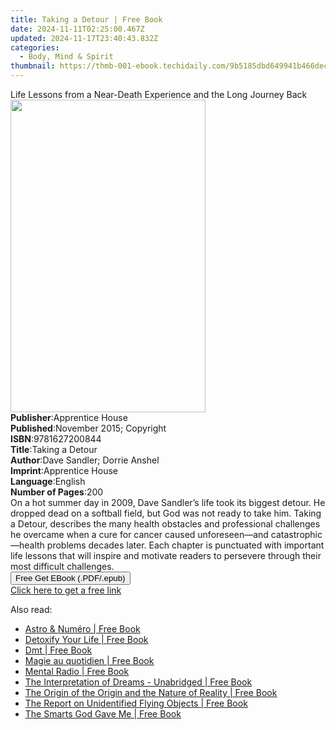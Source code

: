 ```yaml
---
title: Taking a Detour | Free Book
date: 2024-11-11T02:25:00.467Z
updated: 2024-11-17T23:40:43.832Z
categories:
  - Body, Mind & Spirit
thumbnail: https://thmb-001-ebook.techidaily.com/9b5185dbd649941b466decf3310c30eaa78b6c3a5b5682bbda172c255adc2cb0.jpg
---
```

<main id="book-container">
  <div class="flex flex-col">
    <div class="book-brief flex-1 py-6 px-4 sm:p-6 md:py-10 md:px-8">
      <!-- brief-->
      <div class="book-brief-main">
        Life Lessons from a Near-Death Experience and the Long Journey Back
      </div>
    </div>
    <div
      class="book-meta-info flex-1 grid gap-4 col-start-1 col-end-3 row-start-1 sm:mb-6 sm:grid-cols-4 lg:gap-6 lg:col-start-2 lg:row-end-6 lg:row-span-6 lg:mb-0"
    >
      <div
        class="book-meta-info-left place-content-center mt-4 p-4 text-sm leading-6 col-start-2 col-span-2 dark:text-slate-400"
      >
        <img
          class="w-full h-500 object-cover rounded-lg sm:h-255 sm:col-span-2 lg:col-span-full"
          src="https://img-001-ebook.techidaily.com/37819dfb6462f6f2cd93afe98214cdd9e1e4da2c78a8f31ca64beb9e6f74fddb.jpg"
          alt=""
          width="312"
          height="500"
        />
      </div>
      <div
        class="book-meta-info-right mt-2 col-start-1 row-start-2 col-span-3 self-center"
      >
        <!-- meta data  -->
        <div class="flex flex-col px-4 md:px-8">
          <div class="flex-1">
            <strong>Publisher</strong>:<span class="px-2"
              >Apprentice House</span
            >
          </div>
          <div class="flex-1">
            <strong>Published</strong>:<span class="px-2"
              >November 2015; Copyright</span
            >
          </div>
          <div class="flex-1">
            <strong>ISBN</strong>:<span class="px-2">9781627200844</span>
          </div>
          <div class="flex-1">
            <strong>Title</strong>:<span class="px-2">Taking a Detour</span>
          </div>
          <div class="flex-1">
            <strong>Author</strong>:<span class="px-2"
              >Dave Sandler; Dorrie Anshel</span
            >
          </div>
          <div class="flex-1">
            <strong>Imprint</strong>:<span class="px-2">Apprentice House</span>
          </div>
          <div class="flex-1">
            <strong>Language</strong>:<span class="px-2">English</span>
          </div>
          <div class="flex-1">
            <strong>Number of Pages</strong>:<span class="px-2">200</span>
          </div>
        </div>
      </div>
    </div>
    <div class="book-description flex-1 py-6 px-4 sm:p-6 md:py-10 md:px-8">
      <div class="book-description-main">
        <div accordion-content="" id="description">
          On a hot summer day in 2009, Dave Sandler’s life took its biggest
          detour. He dropped dead on a softball field, but God was not ready to
          take him. Taking a Detour, describes the many health obstacles and
          professional challenges he overcame when a cure for cancer caused
          unforeseen—and catastrophic—health problems decades later. Each
          chapter is punctuated with important life lessons that will inspire
          and motivate readers to persevere through their most difficult
          challenges.
        </div>
      </div>
    </div>
    <div class="book-excerpts flex-1 py-6 px-4 sm:p-6 md:py-10 md:px-8"></div>
    <div
      class="book-about-author flex-1 py-6 px-4 sm:p-6 md:py-10 md:px-8"
    ></div>
    <div class="book-free-get flex-1 py-6 px-4 sm:p-6 md:py-10 md:px-8">
      <button
        id="btn-free-get"
        class="bg-blue-500 hover:bg-blue-700 text-white font-bold py-2 px-4 rounded"
      >
        Free Get EBook (.PDF/.epub)
      </button>
      <div id="countdown-display" class="px-2 text-lg mt-2"></div>
      <a
        id="free-link"
        class="hidden bg-blue-500 hover:bg-blue-700 text-white font-bold py-2 px-4 rounded"
        href="https://www.ebooks.com/en-us/book/96373858/taking-a-detour/dave-sandler/"
        target="_blank"
        >Click here to get a free link</a
      >
    </div>
    <script>
      let countdownTime = 0;
      let countdownInterval = null;
      document
        .getElementById('btn-free-get')
        .addEventListener('click', startCountdown);
      function startCountdown() {
        countdownTime = new Date().getTime() + 60000 * 3;
        countdownInterval = setInterval(updateCountdown, 1000);
        document.getElementById('btn-free-get').disabled = true;
        document
          .getElementById('btn-free-get')
          .classList.add('bg-gray-500', 'cursor-not-allowed');
      }
      function updateCountdown() {
        let currentTime = new Date().getTime();
        let timeLeft = countdownTime - currentTime;
        let secondsLeft = Math.floor(timeLeft / 1000);
        document.getElementById('countdown-display').innerHTML =
          `Remaining time: ${secondsLeft} seconds.`;
        if (secondsLeft <= 0) {
          clearInterval(countdownInterval);
          document.getElementById('btn-free-get').classList.add('hidden');
          document.getElementById('free-link').classList.remove('hidden');
          document.getElementById('countdown-display').innerHTML = '';
        }
      }
    </script>
  </div>
</main>

<ins class="adsbygoogle"
      style="display:block"
      data-ad-client="ca-pub-7571918770474297"
      data-ad-slot="8358498916"
      data-ad-format="auto"
      data-full-width-responsive="true"></ins>
    

<span class="atpl-alsoreadstyle">Also read:</span>
<div><ul>
<li><a href="https://novels-ebooks.techidaily.com/211168077-9782017229575-astro-numero/"><u>Astro & Numéro | Free Book</u></a></li>
<li><a href="https://novels-ebooks.techidaily.com/211168741-9781779480262-detoxify-your-life/"><u>Detoxify Your Life | Free Book</u></a></li>
<li><a href="https://novels-ebooks.techidaily.com/211168654-9781777230838-dmt/"><u>Dmt | Free Book</u></a></li>
<li><a href="https://novels-ebooks.techidaily.com/211168079-9782017229940-magie-au-quotidien/"><u>Magie au quotidien | Free Book</u></a></li>
<li><a href="https://novels-ebooks.techidaily.com/211168373-9781396323232-mental-radio/"><u>Mental Radio | Free Book</u></a></li>
<li><a href="https://novels-ebooks.techidaily.com/211168412-9798892820011-the-interpretation-of-dreams-unabridged/"><u>The Interpretation of Dreams - Unabridged | Free Book</u></a></li>
<li><a href="https://novels-ebooks.techidaily.com/211168430-9798869046338-the-origin-of-the-origin-and-the-nature-of-reality/"><u>The Origin of the Origin and the Nature of Reality | Free Book</u></a></li>
<li><a href="https://novels-ebooks.techidaily.com/211168370--the-report-on-unidentified-flying-objects/"><u>The Report on Unidentified Flying Objects | Free Book</u></a></li>
<li><a href="https://novels-ebooks.techidaily.com/211168581-9781637842485-the-smarts-god-gave-me/"><u>The Smarts God Gave Me | Free Book</u></a></li>
</ul></div>

